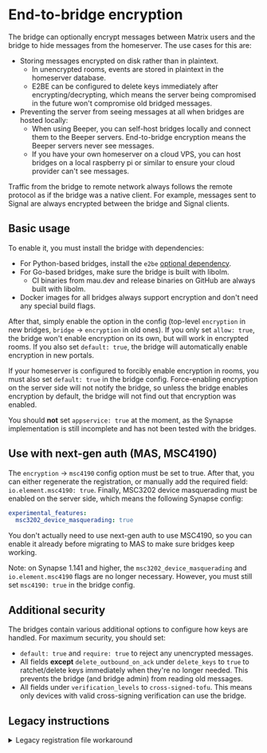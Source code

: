 # End-to-bridge encryption
The bridge can optionally encrypt messages between Matrix users and the bridge
to hide messages from the homeserver. The use cases for this are:

* Storing messages encrypted on disk rather than in plaintext.
  * In unencrypted rooms, events are stored in plaintext in the homeserver database.
  * E2BE can be configured to delete keys immediately after encrypting/decrypting,
    which means the server being compromised in the future won't compromise old
    bridged messages.
* Preventing the server from seeing messages at all when bridges are hosted locally:
  * When using Beeper, you can self-host bridges locally and connect them to
    the Beeper servers. End-to-bridge encryption means the Beeper servers never
    see messages.
  * If you have your own homeserver on a cloud VPS, you can host bridges on
    a local raspberry pi or similar to ensure your cloud provider can't see
    messages.

Traffic from the bridge to remote network always follows the remote protocol
as if the bridge was a native client. For example, messages sent to Signal are
always encrypted between the bridge and Signal clients.

## Basic usage

To enable it, you must install the bridge with dependencies:
* For Python-based bridges, install the `e2be` [optional dependency](../python/optional-dependencies.md).
* For Go-based bridges, make sure the bridge is built with libolm.
  * CI binaries from mau.dev and release binaries on GitHub are always built with libolm.
* Docker images for all bridges always support encryption and don't need any special build flags.

After that, simply enable the option in the config (top-level `encryption` in
new bridges, `bridge` → `encryption` in old ones). If you only set `allow: true`,
the bridge won't enable encryption on its own, but will work in encrypted rooms.
If you also set `default: true`, the bridge will automatically enable encryption
in new portals.

If your homeserver is configured to forcibly enable encryption in rooms, you
must also set `default: true` in the bridge config. Force-enabling encryption
on the server side will not notify the bridge, so unless the bridge enables
encryption by default, the bridge will not find out that encryption was enabled.

You should **not** set `appservice: true` at the moment, as the Synapse
implementation is still incomplete and has not been tested with the bridges.

## Use with next-gen auth (MAS, MSC4190)

The `encryption` -> `msc4190` config option must be set to true. After that,
you can either regenerate the registration, or manually add the required field:
`io.element.msc4190: true`. Finally, MSC3202 device masquerading must be enabled
on the server side, which means the following Synapse config:

```yaml
experimental_features:
  msc3202_device_masquerading: true
```

You don't actually need to use next-gen auth to use MSC4190, so you can enable
it already before migrating to MAS to make sure bridges keep working.

Note: on Synapse 1.141 and higher, the `msc3202_device_masquerading` and
`io.element.msc4190` flags are no longer necessary. However, you must still set
`msc4190: true` in the bridge config.

## Additional security

The bridges contain various additional options to configure how keys are handled.
For maximum security, you should set:

* `default: true` and `require: true` to reject any unencrypted messages.
* All fields **except** `delete_outbound_on_ack` under `delete_keys` to `true`
  to ratchet/delete keys immediately when they're no longer needed. This
  prevents the bridge (and bridge admin) from reading old messages.
* All fields under `verification_levels` to `cross-signed-tofu`. This means
  only devices with valid cross-signing verification can use the bridge.

## Legacy instructions

<details>
<summary>Legacy registration file workaround</summary>

In mautrix-telegram v0.8.0 release candidates, you had to manually apply a
workaround for [MSC2190](https://github.com/matrix-org/matrix-spec-proposals/pull/2190).
In newer versions (mautrix-telegram v0.8.0+, mautrix-python v0.5.0-rc3+) the
workaround is applied automatically to all newly generated registration files.
For old registration files, you can either regenerate the file or apply the
workaround manually:

1. Change `sender_localpart` in the registration to something else.
   Any random string will do.
2. Add a new entry in the `users` array for the bridge bot (the previous value
   of `sender_localpart`). If you used the default `telegrambot`, the result
   should look something like this:
   ```yaml
   namespaces:
       users:
       - exclusive: true
         regex: '@telegram_.+:your.homeserver'
       - exclusive: true
         regex: '@telegrambot:your.homeserver'
   ```
3. <del>Using the `as_token`, make a call to register the bot user. It's fine
   if this says the user is already in use.</del> This step only applies to new
   bridges, but new bridges don't need to do this workaround.
   ```shell
   $ curl -H "Authorization: Bearer <as_token>" -d '{"username": "telegrambot"}' -X POST https://your.homeserver/_matrix/client/r0/register?kind=user
   ```

</details>

